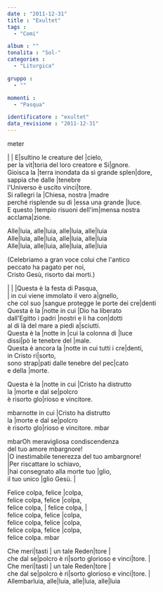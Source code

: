 ```yaml
---
date : "2011-12-31"
title : "Exultet"
tags : 
  - "Comi"

album : ""
tonalita : "Sol-"
categories : 
  - "Liturgica"

gruppo : 
  - ""

momenti : 
  - "Pasqua"

identificatore : "exultet"
data_revisione : "2011-12-31"
---
```

  
meter  
  
| | E|sultino le creature del |cielo,  
per la vit|toria del loro creatore e Si|gnore.  
Gioisca la |terra inondata da sì grande splen|dore,  
sappia che dalle |tenebre  
l'Universo è uscito vinci|tore.  
Si rallegri la |Chiesa, nostra |madre  
perché risplende su di |essa una grande |luce.   
E questo |tempio risuoni dell'im|mensa nostra   
acclama|zione.   
  
  
Alle|luia, alle|luia, alle|luia, alle|luia  
Alle|luia, alle|luia, alle|luia, alle|luia  
Alle|luia, alle|luia, alle|luia, alle|luia  
  
(Celebriamo a gran voce colui che l'antico  
peccato ha pagato per noi,  
Cristo Gesù, risorto dai morti.)  
  
  
| | |Questa è la festa di Pasqua,  
| in cui viene immolato il vero a|gnello,  
che col suo |sangue protegge le porte dei cre|denti  
Questa è la |notte in cui |Dio ha liberato  
dall'Egitto i padri |nostri e li ha con|dotti  
al di là del mare a piedi a|sciutti.   
Questa è la |notte in |cui la colonna di |luce  
dissi|pò le tenebre del |male.  
Questa è ancora la |notte in cui tutti i cre|denti,  
in Cristo ri|sorto,  
sono strap|pati dalle tenebre del pec|cato  
e della |morte.  
  
  
Questa è la |notte in cui |Cristo ha distrutto  
la |morte e dal se|polcro  
è risorto glo|rioso e vincitore.   
  
  
mbarnotte in cui |Cristo ha distrutto  
la |morte e dal se|polcro  
è risorto glo|rioso e vincitore. mbar  
  
mbarOh meravigliosa condiscendenza  
del tuo amore mbargnore!  
|O inestimabile tenerezza del tuo ambargnore!  
|Per riscattare lo schiavo,  
|hai consegnato alla morte tuo |glio,  
il tuo unico |glio Gesù. |  
  
  
Felice colpa, felice |colpa,  
felice colpa, felice |colpa,   
felice colpa, | felice colpa, |  
felice colpa, felice |colpa,  
felice colpa, felice |colpa,  
felice colpa, felice |colpa,  
felice colpa. mbar  
  
Che meri|tasti | un tale Reden|tore |  
che dal se|polcro è ri|sorto glorioso e vinci|tore. |  
Che meri|tasti | un tale Reden|tore |  
che dal se|polcro è ri|sorto glorioso e vinci|tore. |  
Allembarluia, alle|luia, alle|luia, alle|luia  
  
  
  
  
  
